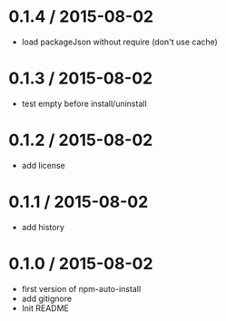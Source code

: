 
0.1.4 / 2015-08-02
==================

 * load packageJson without require (don't use cache)

0.1.3 / 2015-08-02
==================

 * test empty before install/uninstall

0.1.2 / 2015-08-02
==================

 * add license

0.1.1 / 2015-08-02
==================

 * add history

0.1.0 / 2015-08-02
==================

 * first version of npm-auto-install
 * add gitignore
 * Init README
